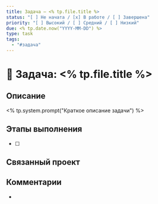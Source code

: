 ```yaml
---
title: Задача — <% tp.file.title %>
status: "[ ] Не начата / [x] В работе / [ ] Завершена"
priority: "[ ] Высокий / [ ] Средний / [ ] Низкий"
due: <% tp.date.now("YYYY-MM-DD") %>
type: task
tags:
  - "#задача"
---
```


# 📌 Задача: <% tp.file.title %>

## Описание
<% tp.system.prompt("Краткое описание задачи") %>

## Этапы выполнения
- [ ] 

## Связанный проект


## Комментарии
- 